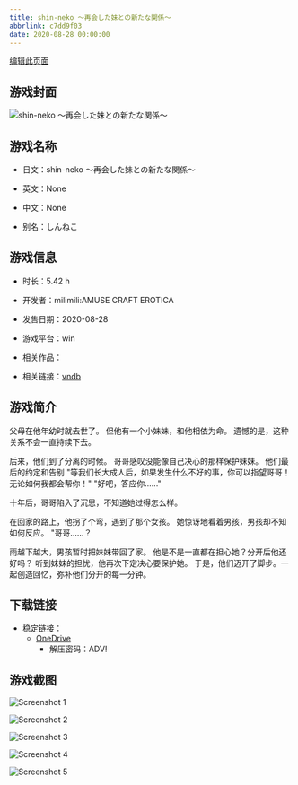 ```yaml
---
title: shin-neko ～再会した妹との新たな関係～
abbrlink: c7dd9f03
date: 2020-08-28 00:00:00
---
```

[编辑此页面](https://github.com/ACG-3/ADV3-source/blob/main/source/_posts/games/shin-neko%20%EF%BD%9E%E5%86%8D%E4%BC%9A%E3%81%97%E3%81%9F%E5%A6%B9%E3%81%A8%E3%81%AE%E6%96%B0%E3%81%9F%E3%81%AA%E9%96%A2%E4%BF%82%EF%BD%9E.md)

## 游戏封面

![shin-neko ～再会した妹との新たな関係～](https://pan.timero.xyz/d/onedrive/img_lib_001/shin-neko%20%EF%BD%9E%E5%86%8D%E4%BC%9A%E3%81%97%E3%81%9F%E5%A6%B9%E3%81%A8%E3%81%AE%E6%96%B0%E3%81%9F%E3%81%AA%E9%96%A2%E4%BF%82%EF%BD%9E_cover.avif)


## 游戏名称

- 日文：shin-neko ～再会した妹との新たな関係～
- 英文：None
- 中文：None

- 别名：しんねこ


## 游戏信息

- 时长：5.42 h
- 开发者：milimili:AMUSE CRAFT EROTICA
- 发售日期：2020-08-28
- 游戏平台：win
- 相关作品：

- 相关链接：[vndb](https://vndb.org/v28663)


## 游戏简介

父母在他年幼时就去世了。
但他有一个小妹妹，和他相依为命。
遗憾的是，这种关系不会一直持续下去。

后来，他们到了分离的时候。
哥哥感叹没能像自己决心的那样保护妹妹。
他们最后的约定和告别
"等我们长大成人后，如果发生什么不好的事，你可以指望哥哥！无论如何我都会帮你！"
"好吧，答应你......"

十年后，哥哥陷入了沉思，不知道她过得怎么样。

在回家的路上，他拐了个弯，遇到了那个女孩。
她惊讶地看着男孩，男孩却不知如何反应。
"哥哥......？

雨越下越大，男孩暂时把妹妹带回了家。
他是不是一直都在担心她？分开后他还好吗？
听到妹妹的担忧，他再次下定决心要保护她。
于是，他们迈开了脚步。一起创造回忆，弥补他们分开的每一分钟。




## 下载链接

- 稳定链接：
    - [OneDrive](https://pan.timero.xyz/onedrive/adv_lib_001/shin-neko%20%EF%BD%9E%E5%86%8D%E4%BC%9A%E3%81%97%E3%81%9F%E5%A6%B9%E3%81%A8%E3%81%AE%E6%96%B0%E3%81%9F%E3%81%AA%E9%96%A2%E4%BF%82%EF%BD%9E)
        - 解压密码：ADV!



## 游戏截图


![Screenshot 1](https://pan.timero.xyz/d/onedrive/img_lib_001/shin-neko%20%EF%BD%9E%E5%86%8D%E4%BC%9A%E3%81%97%E3%81%9F%E5%A6%B9%E3%81%A8%E3%81%AE%E6%96%B0%E3%81%9F%E3%81%AA%E9%96%A2%E4%BF%82%EF%BD%9E_Screenshot_1.avif)

![Screenshot 2](https://pan.timero.xyz/d/onedrive/img_lib_001/shin-neko%20%EF%BD%9E%E5%86%8D%E4%BC%9A%E3%81%97%E3%81%9F%E5%A6%B9%E3%81%A8%E3%81%AE%E6%96%B0%E3%81%9F%E3%81%AA%E9%96%A2%E4%BF%82%EF%BD%9E_Screenshot_2.avif)

![Screenshot 3](https://pan.timero.xyz/d/onedrive/img_lib_001/shin-neko%20%EF%BD%9E%E5%86%8D%E4%BC%9A%E3%81%97%E3%81%9F%E5%A6%B9%E3%81%A8%E3%81%AE%E6%96%B0%E3%81%9F%E3%81%AA%E9%96%A2%E4%BF%82%EF%BD%9E_Screenshot_3.avif)

![Screenshot 4](https://pan.timero.xyz/d/onedrive/img_lib_001/shin-neko%20%EF%BD%9E%E5%86%8D%E4%BC%9A%E3%81%97%E3%81%9F%E5%A6%B9%E3%81%A8%E3%81%AE%E6%96%B0%E3%81%9F%E3%81%AA%E9%96%A2%E4%BF%82%EF%BD%9E_Screenshot_4.avif)

![Screenshot 5](https://pan.timero.xyz/d/onedrive/img_lib_001/shin-neko%20%EF%BD%9E%E5%86%8D%E4%BC%9A%E3%81%97%E3%81%9F%E5%A6%B9%E3%81%A8%E3%81%AE%E6%96%B0%E3%81%9F%E3%81%AA%E9%96%A2%E4%BF%82%EF%BD%9E_Screenshot_5.avif)

